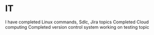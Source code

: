# IT
I have completed Linux commands, Sdlc, Jira topics
Completed Cloud computing
Completed version control system
working on testing topic

